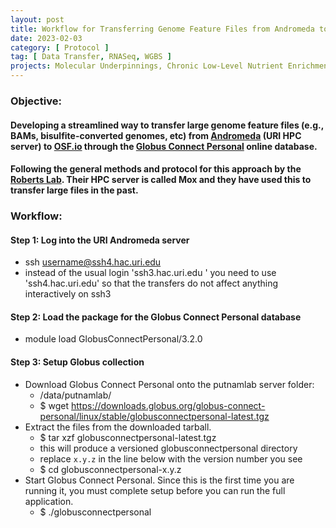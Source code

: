 ```yaml
---
layout: post
title: Workflow for Transferring Genome Feature Files from Andromeda to OSF.io
date: 2023-02-03
category: [ Protocol ]
tag: [ Data Transfer, RNASeq, WGBS ]
projects: Molecular Underpinnings, Chronic Low-Level Nutrient Enrichment
---
```


### Objective:
#### Developing a streamlined way to transfer large genome feature files (e.g., BAMs, bisulfite-converted genomes, etc) from [Andromeda](https://its.uri.edu/research-computing/using-andromeda/) (URI HPC server) to [OSF.io](https://osf.io/dashboard) through the [Globus Connect Personal](https://app.globus.org/file-manager) online database.

#### Following the general methods and protocol for this approach by the [Roberts Lab](https://robertslab.github.io/resources/code_Snippets/#transfer-files-tofrom-mox-using-globus-connect-personal). Their HPC server is called Mox and they have used this to transfer large files in the past.

### Workflow:

#### Step 1: Log into the URI Andromeda server
- ssh username@ssh4.hac.uri.edu
- instead of the usual login 'ssh3.hac.uri.edu ' you need to use 'ssh4.hac.uri.edu' so that the transfers do not affect anything interactively on ssh3

#### Step 2: Load the package for the Globus Connect Personal database
- module load GlobusConnectPersonal/3.2.0

#### Step 3: Setup Globus collection
- Download Globus Connect Personal onto the putnamlab server folder:
    - /data/putnamlab/
    - $ wget https://downloads.globus.org/globus-connect-personal/linux/stable/globusconnectpersonal-latest.tgz
- Extract the files from the downloaded tarball.
    - $ tar xzf globusconnectpersonal-latest.tgz
    - this will produce a versioned globusconnectpersonal directory
    - replace `x.y.z` in the line below with the version number you see
    - $ cd globusconnectpersonal-x.y.z
- Start Globus Connect Personal. Since this is the first time you are running it, you must complete setup before you can run the full application.
    - $ ./globusconnectpersonal
